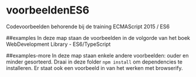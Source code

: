 # voorbeeldenES6
Codevoorbeelden behorende bij de training ECMAScript 2015 / ES6

##examples
In deze map staan de voorbeelden in de volgorde van het boek WebDevelopment Library - ES6/TypeScript

##examples-more
In deze map staan enkele andere voorbeelden: ouder en minder gesorteerd. Draai in deze folder `npm install` om dependencies te installeren. Er staat ook een voorbeeld in van het werken met browserify.
